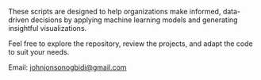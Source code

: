 
These scripts are designed to help organizations make informed, data-driven decisions by applying machine learning models and generating insightful visualizations.

Feel free to explore the repository, review the projects, and adapt the code to suit your needs.

Email: johnjonsonogbidi@gmail.com


